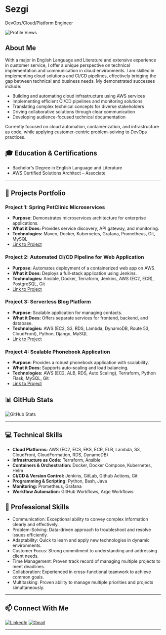 # Sezgi
DevOps/Cloud/Platform Engineer

![Profile Views](https://komarev.com/ghpvc/?username=sezgi&color=brightgreen)

## About Me

With a major in English Language and Literature and extensive experience in customer service, I offer a unique perspective on technical implementation and communication in cloud environments. I am skilled in implementing cloud solutions and CI/CD pipelines, effectively bridging the gap between technical and business needs. My demonstrated successes include:

- Building and automating cloud infrastructure using AWS services
- Implementing efficient CI/CD pipelines and monitoring solutions
- Translating complex technical concepts for diverse stakeholders
- Driving collaborative solutions through clear communication
- Developing audience-focused technical documentation

Currently focused on cloud automation, containerization, and infrastructure as code, while applying customer-centric problem-solving to DevOps practices.

## 🎓 Education & Certifications
- Bachelor's Degree in English Language and Literature
- AWS Certified Solutions Architect – Associate
  
---

## 🚀 Projects Portfolio 

### Project 1: Spring PetClinic Microservices
- **Purpose:** Demonstrates microservices architecture for enterprise applications.
- **What it Does:** Provides service discovery, API gateway, and monitoring.
- **Technologies:** Maven, Docker, Kubernetes, Grafana, Prometheus, Git, MySQL
- [Link to Project](https://github.com/sezzgi/Spring-PetClinic-Microservices)

### Project 2: Automated CI/CD Pipeline for Web Application
- **Purpose:** Automates deployment of a containerized web app on AWS.
- **What it Does:** Deploys a full-stack application using Jenkins.
- **Technologies:** Ansible, Docker, Terraform, Jenkins, AWS (EC2, ECR), PostgreSQL, Git
- [Link to Project](https://github.com/sezzgi/Automated-CI-CD-Pipeline-for-Web-Application)

### Project 3: Serverless Blog Platform
- **Purpose:** Scalable application for managing contacts.
- **What it Does:** Offers separate services for frontend, backend, and database.
- **Technologies:** AWS (EC2, S3, RDS, Lambda, DynamoDB, Route 53, CloudFront), Python, Django, MySQL
- [Link to Project](https://github.com/sezzgi/Serverless-Blog-Platform)

### Project 4: Scalable Phonebook Application
- **Purpose:** Provides a robust phonebook application with scalability.
- **What it Does:** Supports auto-scaling and load balancing.
- **Technologies:** AWS (EC2, ALB, RDS, Auto Scaling), Terraform, Python Flask, MySQL, Git
- [Link to Project](https://github.com/sezzgi/scalable-Phonebook-Application)

## 📊 GitHub Stats

![GitHub Stats](https://github-readme-stats.vercel.app/api?username=sezgi&show_icons=true&theme=radical)

---

## 💻 Technical Skills

- **Cloud Platforms:** AWS (EC2, ECS, EKS, ECR, ELB, Lambda, S3, CloudFront, CloudFormation, RDS, DynamoDB)
- **Infrastructure as Code:** Terraform, Ansible
- **Containers & Orchestration:** Docker, Docker Compose, Kubernetes, Helm
- **CI/CD & Version Control:** Jenkins, GitLab, Github Actions, Git
- **Programming & Scripting:** Python, Bash, Java
- **Monitoring:** Prometheus, Grafana
- **Workflow Automation:** GitHub Workflows, Argo Workflows

## 🤝 Professional Skills
- Communication: Exceptional ability to convey complex information clearly and effectively.
- Problem-Solving: Data-driven approach to troubleshoot and resolve issues efficiently.
- Adaptability: Quick to learn and apply new technologies in dynamic environments.
- Customer Focus: Strong commitment to understanding and addressing client needs.
- Time Management: Proven track record of managing multiple projects to meet deadlines.
- Collaboration: Experienced in cross-functional teamwork to achieve common goals.
- Multitasking: Proven ability to manage multiple priorities and projects simultaneously.

---

## 📫 Connect With Me
[![LinkedIn](https://img.shields.io/badge/linkedin-%230077B5.svg?&style=for-the-badge&logo=linkedin&logoColor=white)](https://www.linkedin.com/in/sezgi-ozeren/)
[![Gmail](https://img.shields.io/badge/gmail-f1f2f6.svg?&style=for-the-badge&logo=gmail&logoColor=red)](mailto:sezozrn@gmail.com)

---
